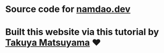 # Source code for [namdao.dev](namdao.dev)
# Built this website via this tutorial by [Takuya Matsuyama](https://www.youtube.com/watch?v=bSMZgXzC9AA) ❤️